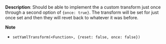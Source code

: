 __Description__: Should be able to implement the a custom transform just once through a second option of `{once: true}`. The transform will be set for just once set and then they will revet back to whatever it was before.

__Note__

+ `setYamlTransform(<Function>, {reset: false, once: false})`